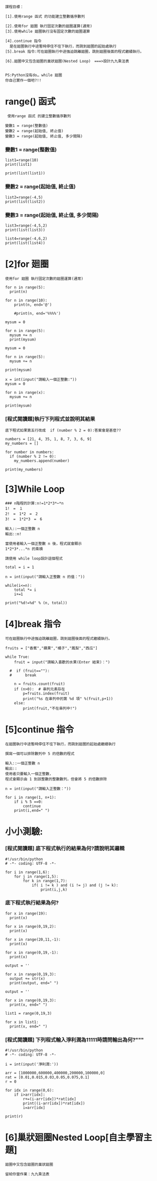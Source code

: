 #
``` 
課程目標：

[1].使用range 函式 的功能建立整數循序數列

[2].使用for 廻圈 執行固定次數的廻圈運算(通常)
[3].使用while 廻圈執行沒有固定次數的廻圈運算

[4].continue 指令 
  是在廻圈執行中途暫時停住不往下執行，而跳到廻圈的起始處執行
[5].break 指令:可在廻圈執行中途強迫跳離廻圈，跳到廻圈後面的程式繼續執行。

[6].廻圈中又包含廻圈的巢狀廻圈(Nested Loop)　===>設計九九乘法表


PS:Python沒有do… while 廻圈
你自己實作一個吧?!!
```

# range() 函式
```
 使用range 函式 的建立整數循序數列
 
變數1 = range(整數值)
變數2 = range(起始值, 終止值)
變數3 = range(起始值, 終止值, 多少間隔)
```
### 變數1 = range(整數值)
```
list1=range(10)
print(list1)

print(list(list1))
```
### 變數2 = range(起始值, 終止值)
```
list2=range(-4,5)
print(list(list2))
```
### 變數3 = range(起始值, 終止值, 多少間隔)
```
list3=range(-4,5,2)
print(list(list3))
```
```
list4=range(-4,6,2)
print(list(list4))
```
# [2]for 廻圈 
```
使用for 廻圈 執行固定次數的廻圈運算(通常)
```
```
for n in range(5):
  print(n)
```
```
for n in range(10):
    print(n, end='@')

    #print(n, end='%%%%')
```
```
mysum = 0

for n in range(5):
  mysum += n
  print(mysum)
```
```
mysum = 0

for n in range(5):
  mysum += n

print(mysum)
```
```
x = int(input("請輸入一個正整數:"))
mysum = 0

for n in range(x):
  mysum += n

print(mysum)
```
### [程式閱讀題]執行下列程式並說明其結果
```
底下程式如果第五行改成  if (number % 2 = 0):答案會是甚麼??

numbers = [21, 4, 35, 1, 8, 7, 3, 6, 9]
my_numbers = []

for number in numbers:
  if (number % 2 != 0): 
    my_numbers.append(number)

print(my_numbers)
```
# [3]While Loop
```
### n階程的計算:n!=1*2*3*⋯*n
1!　=　１
2!　=　1*2　=　2
3!　=　1*2*3　=　6
```
```
輸入::一個正整數 n
輸出::n!

當使用者輸入一個正整數 n 後，程式就會顯示
1*2*3*...*n 的乘積
```
```
請使用 while loop設計這個程式
```
```
total = i = 1

n = int(input("請輸入正整數 n 的值："))

while(i<=n):
    total *= i  
    i+=1      

print("%d!=%d" % (n, total))
```

# [4]break 指令
```
可在廻圈執行中途強迫跳離廻圈，跳到廻圈後面的程式繼續執行。
```
```
fruits = ["香蕉","蘋果","橘子","鳳梨","西瓜"]

while True:
    fruit = input("請輸入喜歡的水果(Enter 結束)：")

  #  if (fruit==""):
  #      break

    n = fruits.count(fruit) 
    if (n>0):  # 串列元素存在
        p=fruits.index(fruit)
        print("%s 在串列中的第 %d 項" %(fruit,p+1))
    else:
        print(fruit,"不在串列中!")
```
# [5]continue 指令 
```
在廻圈執行中途暫時停住不往下執行，而跳到廻圈的起始處繼續執行
```
```
撰寫一個可以排除數列中 5 的倍數的程式

輸入::一個正整數 n
輸出::
使用者只要輸入一個正整數，
程式會顯示由 1 到該整數的整數數列，但會將 5 的倍數排除
```
```
n = int(input("請輸入正整數："))

for i in range(1, n+1):
    if i % 5 ==0:
        continue
    print(i,end=" ")
```
# 小小測驗:
### [程式閱讀題] 底下程式執行的結果為何?請說明其邏輯
```
#!/usr/bin/python
# -*- coding: UTF-8 -*-
 
for i in range(1,6):
    for j in range(1,5):
        for k in range(1,7):
            if( i != k ) and (i != j) and (j != k):
                print(i,j,k)
```
### 底下程式執行結果為何?
```
for x in range(19):
  print(x)
```
```
for x in range(0,19,2):
  print(x)
```
```
for x in range(20,11,-1):
  print(x)
```
```
for x in range(0,19,-1):
  print(x)
```
```
output = ''

for x in range(0,19,3):
  output += str(x)
  print(output, end=" ")
```
```
output = ''

for x in range(0,19,3):
  print(x, end=" ")
```
```
list1 = range(0,19,3)

for x in list1:
  print(x, end=" ")
```

### [程式閱讀題] 下列程式輸入淨利潤為11111時請問輸出為何?"""
```
#!/usr/bin/python
# -*- coding: UTF-8 -*-
 
i = int(input('淨利潤:'))

arr = [1000000,600000,400000,200000,100000,0]
rat = [0.01,0.015,0.03,0.05,0.075,0.1]
r = 0

for idx in range(0,6):
    if i>arr[idx]:
        r+=(i-arr[idx])*rat[idx]
        print((i-arr[idx])*rat[idx])
        i=arr[idx]

print(r)
```
# [6]巢狀廻圈Nested Loop[自主學習主題]
```
廻圈中又包含廻圈的巢狀廻圈　

留給你當作業：九九乘法表
```
